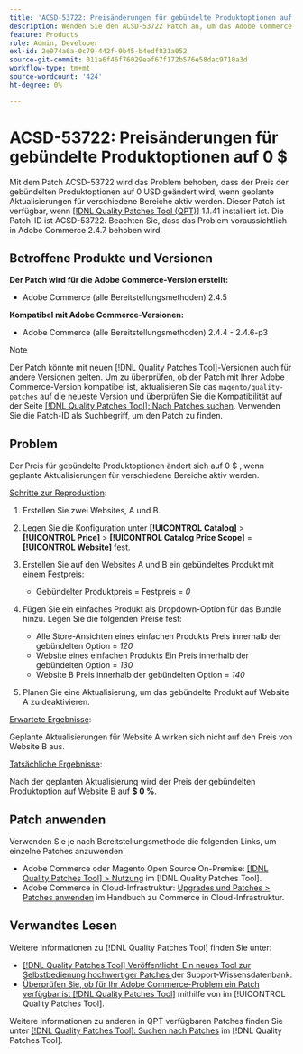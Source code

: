 ```yaml
---
title: 'ACSD-53722: Preisänderungen für gebündelte Produktoptionen auf 0 $'
description: Wenden Sie den ACSD-53722 Patch an, um das Adobe Commerce-Problem zu beheben, bei dem sich der Preis der gebündelten Produktoptionen auf 0 USD ändert, wenn geplante Updates für verschiedene Bereiche aktiv werden.
feature: Products
role: Admin, Developer
exl-id: 2e974a6a-0c79-442f-9b45-b4edf831a052
source-git-commit: 011a6f46f76029eaf67f172b576e58dac9710a3d
workflow-type: tm+mt
source-wordcount: '424'
ht-degree: 0%

---
```


# ACSD-53722: Preisänderungen für gebündelte Produktoptionen auf 0 $

Mit dem Patch ACSD-53722 wird das Problem behoben, dass der Preis der gebündelten Produktoptionen auf 0 USD geändert wird, wenn geplante Aktualisierungen für verschiedene Bereiche aktiv werden. Dieser Patch ist verfügbar, wenn [[!DNL Quality Patches Tool (QPT)]](https://experienceleague.adobe.com/de/docs/commerce-operations/tools/quality-patches-tool/quality-patches-tool-to-self-serve-quality-patches) 1.1.41 installiert ist. Die Patch-ID ist ACSD-53722. Beachten Sie, dass das Problem voraussichtlich in Adobe Commerce 2.4.7 behoben wird.

## Betroffene Produkte und Versionen

**Der Patch wird für die Adobe Commerce-Version erstellt:**

* Adobe Commerce (alle Bereitstellungsmethoden) 2.4.5

**Kompatibel mit Adobe Commerce-Versionen:**

* Adobe Commerce (alle Bereitstellungsmethoden) 2.4.4 - 2.4.6-p3

>[!NOTE]
>
>Der Patch könnte mit neuen [!DNL Quality Patches Tool]-Versionen auch für andere Versionen gelten. Um zu überprüfen, ob der Patch mit Ihrer Adobe Commerce-Version kompatibel ist, aktualisieren Sie das `magento/quality-patches` auf die neueste Version und überprüfen Sie die Kompatibilität auf der Seite [[!DNL Quality Patches Tool]: Nach Patches suchen](https://experienceleague.adobe.com/tools/commerce-quality-patches/index.html?lang=de). Verwenden Sie die Patch-ID als Suchbegriff, um den Patch zu finden.

## Problem

Der Preis für gebündelte Produktoptionen ändert sich auf 0 $ , wenn geplante Aktualisierungen für verschiedene Bereiche aktiv werden.

<u>Schritte zur Reproduktion</u>:

1. Erstellen Sie zwei Websites, A und B.
1. Legen Sie die Konfiguration unter **[!UICONTROL Catalog]** > **[!UICONTROL Price]** > **[!UICONTROL Catalog Price Scope]** = **[!UICONTROL Website]** fest.
1. Erstellen Sie auf den Websites A und B ein gebündeltes Produkt mit einem Festpreis:

   * Gebündelter Produktpreis = Festpreis = *0*

1. Fügen Sie ein einfaches Produkt als Dropdown-Option für das Bundle hinzu. Legen Sie die folgenden Preise fest:

   * Alle Store-Ansichten eines einfachen Produkts Preis innerhalb der gebündelten Option = *120*
   * Website eines einfachen Produkts Ein Preis innerhalb der gebündelten Option = *130*
   * Website B Preis innerhalb der gebündelten Option = *140*

1. Planen Sie eine Aktualisierung, um das gebündelte Produkt auf Website A zu deaktivieren.

<u>Erwartete Ergebnisse</u>:

Geplante Aktualisierungen für Website A wirken sich nicht auf den Preis von Website B aus.

<u>Tatsächliche Ergebnisse</u>:

Nach der geplanten Aktualisierung wird der Preis der gebündelten Produktoption auf Website B auf **$ 0 %**.

## Patch anwenden

Verwenden Sie je nach Bereitstellungsmethode die folgenden Links, um einzelne Patches anzuwenden:

* Adobe Commerce oder Magento Open Source On-Premise: [[!DNL Quality Patches Tool] > Nutzung](/help/tools/quality-patches-tool/usage.md) im [!DNL Quality Patches Tool].
* Adobe Commerce in Cloud-Infrastruktur: [Upgrades und Patches > Patches anwenden](https://experienceleague.adobe.com/docs/commerce-cloud-service/user-guide/develop/upgrade/apply-patches.html?lang=de) im Handbuch zu Commerce in Cloud-Infrastruktur.

## Verwandtes Lesen

Weitere Informationen zu [!DNL Quality Patches Tool] finden Sie unter:

* [[!DNL Quality Patches Tool] Veröffentlicht: Ein neues Tool zur Selbstbedienung hochwertiger Patches ](https://experienceleague.adobe.com/de/docs/commerce-operations/tools/quality-patches-tool/quality-patches-tool-to-self-serve-quality-patches) der Support-Wissensdatenbank.
* [Überprüfen Sie, ob für Ihr Adobe Commerce-Problem ein Patch verfügbar ist [!DNL Quality Patches Tool]](/help/tools/quality-patches-tool/patches-available-in-qpt/check-patch-for-magento-issue-with-magento-quality-patches.md) mithilfe von im [!UICONTROL Quality Patches Tool].


Weitere Informationen zu anderen in QPT verfügbaren Patches finden Sie unter [[!DNL Quality Patches Tool]: Suchen nach Patches](https://experienceleague.adobe.com/tools/commerce-quality-patches/index.html?lang=de) im [!DNL Quality Patches Tool].
